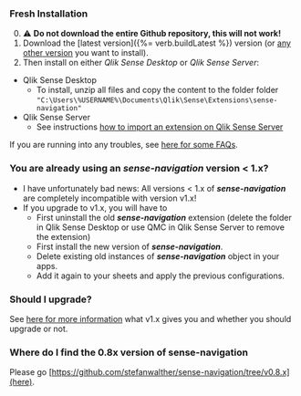 ### Fresh Installation

0. ⚠️ **Do not download the entire Github repository, this will not work!**
1. Download the [latest version]({%= verb.buildLatest %}) version (or [any other version](https://github.com/stefanwalther/sense-navigation/tree/master/build) you want to install).
2. Then install on either *Qlik Sense Desktop* or *Qlik Sense Server*:

* Qlik Sense Desktop
	* To install, unzip all files and copy the content to the folder folder `"C:\Users\%USERNAME%\Documents\Qlik\Sense\Extensions\sense-navigation"`
* Qlik Sense Server
	* See instructions [how to import an extension on Qlik Sense Server](https://help.qlik.com/en-US/sense/September2018/Subsystems/ManagementConsole/Content/Sense_QMC/import-extensions.htm)

If you are running into any troubles, see [here for some FAQs](https://github.com/stefanwalther/sense-extension-install).

### You are already using an ***sense-navigation*** version < 1.x?

* I have unfortunately bad news: All versions < 1.x of ***sense-navigation*** are completely incompatible with version v1.x!
* If you upgrade to v1.x, you will have to
  * First uninstall the old ***sense-navigation*** extension (delete the folder in Qlik Sense Desktop or use QMC in Qlik Sense Server to remove the extension)
  * First install the new version of ***sense-navigation***.
  * Delete existing old instances of ***sense-navigation*** object in your apps.
  * Add it again to your sheets and apply the previous configurations.
  
### Should I upgrade?

See [here for more information](./docs/why-upgrade.md) what v1.x gives you and whether you should upgrade or not.

### Where do I find the 0.8x version of sense-navigation

Please go [https://github.com/stefanwalther/sense-navigation/tree/v0.8.x](here).
